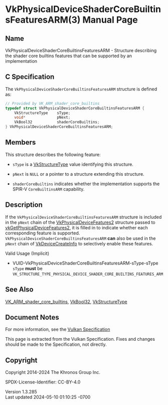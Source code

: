 # VkPhysicalDeviceShaderCoreBuiltinsFeaturesARM(3) Manual Page

## Name

VkPhysicalDeviceShaderCoreBuiltinsFeaturesARM - Structure describing the
shader core builtins features that can be supported by an implementation



## <a href="#_c_specification" class="anchor"></a>C Specification

The `VkPhysicalDeviceShaderCoreBuiltinsFeaturesARM` structure is defined
as:

``` c
// Provided by VK_ARM_shader_core_builtins
typedef struct VkPhysicalDeviceShaderCoreBuiltinsFeaturesARM {
    VkStructureType    sType;
    void*              pNext;
    VkBool32           shaderCoreBuiltins;
} VkPhysicalDeviceShaderCoreBuiltinsFeaturesARM;
```

## <a href="#_members" class="anchor"></a>Members

This structure describes the following feature:

- `sType` is a [VkStructureType](https://registry.khronos.org/vulkan/specs/1.3-extensions/man/html/VkStructureType.html) value identifying
  this structure.

- `pNext` is `NULL` or a pointer to a structure extending this
  structure.

- <span id="features-shaderCoreBuiltins"></span> `shaderCoreBuiltins`
  indicates whether the implementation supports the SPIR-V
  `CoreBuiltinsARM` capability.

## <a href="#_description" class="anchor"></a>Description

If the `VkPhysicalDeviceShaderCoreBuiltinsFeaturesARM` structure is
included in the `pNext` chain of the
[VkPhysicalDeviceFeatures2](https://registry.khronos.org/vulkan/specs/1.3-extensions/man/html/VkPhysicalDeviceFeatures2.html) structure
passed to
[vkGetPhysicalDeviceFeatures2](https://registry.khronos.org/vulkan/specs/1.3-extensions/man/html/vkGetPhysicalDeviceFeatures2.html), it is
filled in to indicate whether each corresponding feature is supported.
`VkPhysicalDeviceShaderCoreBuiltinsFeaturesARM` **can** also be used in
the `pNext` chain of [VkDeviceCreateInfo](https://registry.khronos.org/vulkan/specs/1.3-extensions/man/html/VkDeviceCreateInfo.html) to
selectively enable these features.

Valid Usage (Implicit)

- <a
  href="#VUID-VkPhysicalDeviceShaderCoreBuiltinsFeaturesARM-sType-sType"
  id="VUID-VkPhysicalDeviceShaderCoreBuiltinsFeaturesARM-sType-sType"></a>
  VUID-VkPhysicalDeviceShaderCoreBuiltinsFeaturesARM-sType-sType  
  `sType` **must** be
  `VK_STRUCTURE_TYPE_PHYSICAL_DEVICE_SHADER_CORE_BUILTINS_FEATURES_ARM`

## <a href="#_see_also" class="anchor"></a>See Also

[VK_ARM_shader_core_builtins](https://registry.khronos.org/vulkan/specs/1.3-extensions/man/html/VK_ARM_shader_core_builtins.html),
[VkBool32](https://registry.khronos.org/vulkan/specs/1.3-extensions/man/html/VkBool32.html), [VkStructureType](https://registry.khronos.org/vulkan/specs/1.3-extensions/man/html/VkStructureType.html)

## <a href="#_document_notes" class="anchor"></a>Document Notes

For more information, see the <a
href="https://registry.khronos.org/vulkan/specs/1.3-extensions/html/vkspec.html#VkPhysicalDeviceShaderCoreBuiltinsFeaturesARM"
target="_blank" rel="noopener">Vulkan Specification</a>

This page is extracted from the Vulkan Specification. Fixes and changes
should be made to the Specification, not directly.

## <a href="#_copyright" class="anchor"></a>Copyright

Copyright 2014-2024 The Khronos Group Inc.

SPDX-License-Identifier: CC-BY-4.0

Version 1.3.285  
Last updated 2024-05-10 01:10:25 -0700
